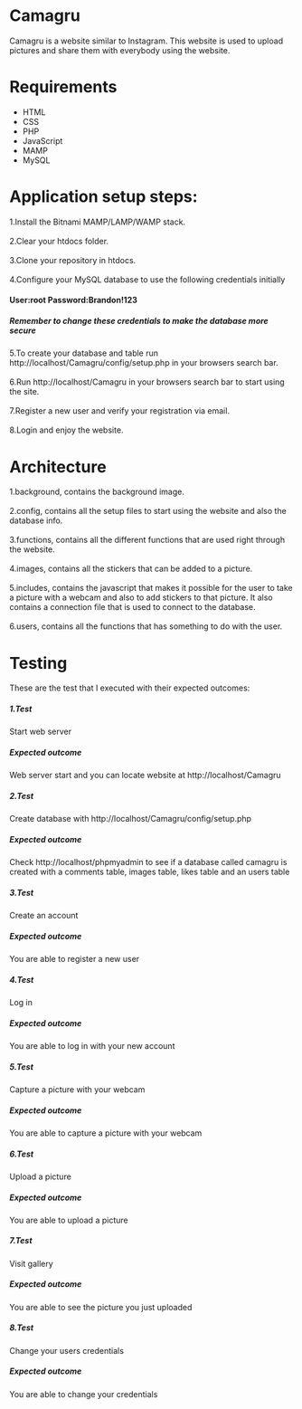 # Camagru
Camagru is a website similar to Instagram. This website is used to upload pictures and share them with everybody using the website.
# Requirements
* HTML
* CSS
* PHP
* JavaScript
* MAMP
* MySQL

# Application setup steps:
1.Install the Bitnami MAMP/LAMP/WAMP stack.\
\
2.Clear your htdocs folder.\
\
3.Clone your repository in htdocs.\
\
4.Configure your MySQL database to use the following credentials initially
#### User:root Password:Brandon!123

##### Remember to change these credentials to make the database more secure

5.To create your database and table run http://localhost/Camagru/config/setup.php in your browsers search bar.\
\
6.Run http://localhost/Camagru in your browsers search bar to start using the site.\
\
7.Register a new user and verify your registration via email.\
\
8.Login and enjoy the website.
# Architecture
1.background, contains the background image.\
\
2.config, contains all the setup files to start using the website and also the database info.\
\
3.functions, contains all the different functions that are used right through the website.\
\
4.images, contains all the stickers that can be added to a picture.\
\
5.includes, contains the javascript that makes it possible for the user to take a picture with a webcam and also to add stickers to that picture. It also contains a connection file that is used to connect to the database.\
\
6.users, contains all the functions that has something to do with the user.

# Testing
These are the test that I executed with their expected outcomes:
##### 1.Test
Start web server
##### Expected outcome
Web server start and you can locate website at http://localhost/Camagru
##### 2.Test
Create database with http://localhost/Camagru/config/setup.php
##### Expected outcome
Check http://localhost/phpmyadmin to see if a database called camagru is created with a comments table, images table, likes table and an users table
##### 3.Test
Create an account
##### Expected outcome
You are able to register a new user
##### 4.Test
Log in
##### Expected outcome
You are able to log in with your new account
##### 5.Test
Capture a picture with your webcam
##### Expected outcome
You are able to capture a picture with your webcam
##### 6.Test
Upload a picture
##### Expected outcome
You are able to upload a picture
##### 7.Test
Visit gallery
##### Expected outcome
You are able to see the picture you just uploaded
##### 8.Test
Change your users credentials
##### Expected outcome
You are able to change your credentials
